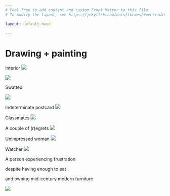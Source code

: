 ```yaml
---
# Feel free to add content and custom Front Matter to this file.
# To modify the layout, see https://jekyllrb.com/docs/themes/#overriding-theme-defaults

layout: default-neue

---
```


# Drawing + painting


Interior
![](images/flat_drawing_1.jpg)  

![](images/flat_drawing_2.jpg)

Swatted

![](images/sceptre_painting.jpg)  

Indeterminate postcard
![](images/indeterminate_postcard_1.jpg)  


Classmates
![](images/classmates.png)  

A couple of (r)egrets
![](images/birds_bridge.png)  

Unimpressed woman
![](images/a_woman_unimpressed.jpg)  

Watcher
![](images/watcher.jpg)  

A person experiencing frustration

despite having enough to eat

and owning mid-century modern furniture

![](images/experiencing_frustration.jpg)  
